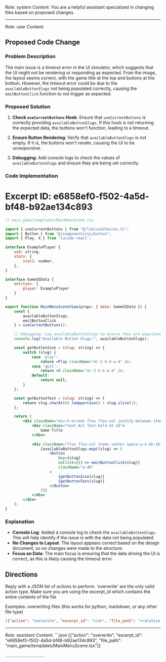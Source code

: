 Role: system
Content: You are a helpful assistant specialized in changing files based on proposed changes.
__________________
Role: user
Content: 
## Proposed Code Change
### Problem Description

The main issue is a timeout error in the UI simulator, which suggests that the UI might not be rendering or responding as expected. From the image, the layout seems correct, with the game title at the top and buttons at the bottom. However, the timeout error could be due to the `availableButtonSlugs` not being populated correctly, causing the `emitButtonClick` function to not trigger as expected.

### Proposed Solution

1. **Check `useCurrentButtons` Hook**: Ensure that `useCurrentButtons` is correctly providing `availableButtonSlugs`. If this hook is not returning the expected data, the buttons won't function, leading to a timeout.

2. **Ensure Button Rendering**: Verify that `availableButtonSlugs` is not empty. If it is, the buttons won't render, causing the UI to be unresponsive.

3. **Debugging**: Add console logs to check the values of `availableButtonSlugs` and ensure they are being set correctly.

### Code Implementation

# Excerpt ID: e6858ef0-f502-4a5d-bf48-b92ae134c893
```jsx
// main_game/templates/MainMenuScene.tsx

import { useCurrentButtons } from "@/lib/useChoices.ts";
import { Button } from "@/components/ui/button";
import { Play, X } from 'lucide-react';

interface ExamplePlayer {
    uid: string,
    stats: {
        stat1: number,
    },
}

interface GameUIData {
    entities: {
        player: ExamplePlayer
    }
}

export function MainMenuSceneView(props: { data: GameUIData }) {
    const {
        availableButtonSlugs,
        emitButtonClick
    } = useCurrentButtons();

    // Debugging: Log availableButtonSlugs to ensure they are populated
    console.log("Available Button Slugs:", availableButtonSlugs);

    const getButtonIcon = (slug: string) => {
        switch (slug) {
            case 'play':
                return <Play className="mr-2 h-4 w-4" />;
            case 'quit':
                return <X className="mr-2 h-4 w-4" />;
            default:
                return null;
        }
    };

    const getButtonText = (slug: string) => {
        return slug.charAt(0).toUpperCase() + slug.slice(1);
    };

    return (
        <div className="min-h-screen flex flex-col justify-between items-center p-8 bg-gray-800 text-white">
            <div className="text-4xl font-bold mt-16">
                Game Title
            </div>
            
            <div className="flex flex-col items-center space-y-4 mb-16">
                {availableButtonSlugs.map((slug) => (
                    <Button
                        key={slug}
                        onClick={() => emitButtonClick(slug)}
                        className="w-48"
                    >
                        {getButtonIcon(slug)}
                        {getButtonText(slug)}
                    </Button>
                ))}
            </div>
        </div>
    );
}
```

### Explanation

- **Console Log**: Added a console log to check the `availableButtonSlugs`. This will help identify if the issue is with the data not being populated.
- **No Changes to Layout**: The layout appears correct based on the design document, so no changes were made to the structure.
- **Focus on Data**: The main focus is ensuring that the data driving the UI is correct, as this is likely causing the timeout error.

## Directions
Reply with a JSON list of actions to perform. 'overwrite' are the only valid action type. 
Make sure you are using the excerpt_id which contains the entire contents of the file

Examples:
overwriting files (this works for python, markdown, or any other file type)
```json output_example1
[{"action": "overwrite", "excerpt_id": "<id>", "file_path": "<relative file path>"}]
```

__________________
Role: assistant
Content: ```json
[{"action": "overwrite", "excerpt_id": "e6858ef0-f502-4a5d-bf48-b92ae134c893", "file_path": "main_game/templates/MainMenuScene.tsx"}]
```
__________________
